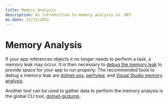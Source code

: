 ```yaml
---
title: Memory Analysis
description: An introduction to memory analysis in .NET
ms.date: 12/13/2022
---
```


# Memory Analysis

If your app references objects it no longer needs to perform a task, a memory leak may occur. It is then necessary to [debug the memory leak](debug-memory-leak.md) to provide space for your app to run properly. The recommended tools to debug a memory leak are [dotnet-sos](debug-memory-leak.md), [perfview](/shows/PerfView-Tutorial/), and [Visual Studio memory analysis](/visualstudio-docs/docs/profiling/analyze-memory-usage.md).

Another tool can be used to gather data to perform the memory analysis is the global CLI tool, [dotnet-gcdump](dotnet-gcdump.md).
